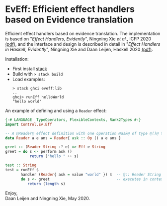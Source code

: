 # EvEff: Efficient effect handlers based on Evidence translation

Efficient effect handlers based on evidence translation. The implementation
is based on "_Effect Handlers, Evidently_", Ningning Xie _et al._, ICFP 2020 
[(pdf)](https://www.microsoft.com/en-us/research/publication/effect-handlers-evidently),
and the interface and design is described in detail in 
"_Effect Handlers in Haskell, Evidently_", Ningning Xie and Daan Leijen, Haskell 2020 
[(pdf)](https://www.microsoft.com/en-us/research/publication/effect-handlers-in-haskell-evidently).

Installation:

* First install [stack](https://docs.haskellstack.org)
* Build with `> stack build`
* Load examples:
  ```
  > stack ghci eveff:lib
  ..
  ghci> runEff helloWorld
  "hello world" 
  ```

An example of defining and using a `Reader` effect:

```Haskell
{-# LANGUAGE  TypeOperators, FlexibleContexts, Rank2Types #-}
import Control.Ev.Eff

-- A @Reader@ effect definition with one operation @ask@ of type @()@ to @a@.
data Reader a e ans = Reader{ ask :: Op () a e ans }

greet :: (Reader String :? e) => Eff e String
greet = do s <- perform ask ()
           return ("hello " ++ s)

test :: String
test = runEff $
       handler (Reader{ ask = value "world" }) $  -- @:: Reader String () Int@
       do s <- greet                              -- executes in context @:: Eff (Reader String :* ()) Int@
          return (length s)
```

Enjoy,  
  Daan Leijen and Ningning Xie,  May 2020.
